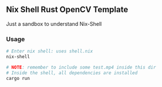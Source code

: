## Nix Shell Rust OpenCV Template

Just a sandbox to understand Nix-Shell

### Usage

```sh
# Enter nix shell: uses shell.nix
nix-shell

# NOTE: remember to include some test.mp4 inside this dir
# Inside the shell, all dependencies are installed
cargo run
```
